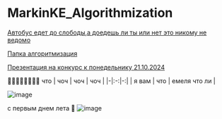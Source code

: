 # MarkinKE_Algorithmization
[Автобус едет до слободы,а  доедешь ли ты или нет это никому не ведомо](https://docs.google.com/document/d/1kGVV50_xqjU4yuVv9PJgcf4veSFau6pS27OZlMMw0r0/edit?usp=sharing)

[Папка алгоритмизация](https://drive.google.com/drive/folders/1Kyl5tRALw4bu0Qhv1btufo1lbhRlaejS?usp=sharing)

[Презентация на конкурс к понедельнику 21.10.2024](https://docs.google.com/presentation/d/1AzBy7orDOOrT5HJON8sdWBqDfA11URC3/edit?usp=sharing&ouid=118001589816062457601&rtpof=true&sd=true)

🎁🎁🎁🎁🎁🎁🎁🎁
что
| чоч | чоч | чоч |
|-|:-:|-:|
| я вам | что | емеля что ли |

![image](https://github.com/user-attachments/assets/a18245d5-c172-4fc5-815d-4922b73fcdfb)

с первым днем лета 🦭
![image](https://i.ytimg.com/vi/WzHK3jVgW9Y/maxresdefault.jpg)
